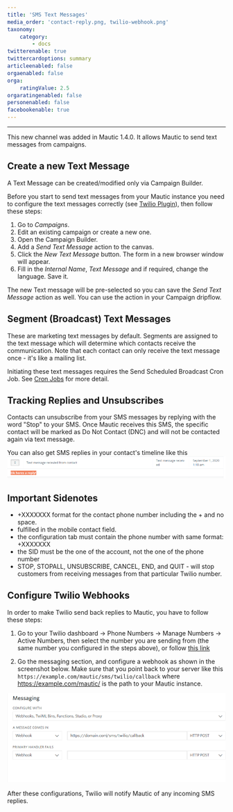 ```yaml
---
title: 'SMS Text Messages'
media_order: 'contact-reply.png, twilio-webhook.png'
taxonomy:
    category:
        - docs
twitterenable: true
twittercardoptions: summary
articleenabled: false
orgaenabled: false
orga:
    ratingValue: 2.5
orgaratingenabled: false
personenabled: false
facebookenable: true
---
```


---------------------
This new channel was added in Mautic 1.4.0. It allows Mautic to send text messages from campaigns.


## Create a new Text Message

A Text Message can be created/modified only via Campaign Builder.

Before you start to send text messages from your Mautic instance you need to configure the text messages correctly (see [Twilio Plugin][twilio-plugin]), then follow these steps:

1. Go to *Campaigns*.
1. Edit an existing campaign or create a new one.
1. Open the Campaign Builder.
1. Add a *Send Text Message* action to the canvas.
1. Click the *New Text Message* button. The form in a new browser window will appear.
1. Fill in the *Internal Name*, *Text Message* and if required, change the language. Save it.

The new Text message will be pre-selected so you can save the *Send Text Message* action as well. You can use the action in your Campaign dripflow.

## Segment (Broadcast) Text Messages
These are marketing text messages by default. Segments are assigned to the text message which will determine which contacts receive the communication. Note that each contact can only receive the text message once - it's like a mailing list.

Initiating these text messages requires the Send Scheduled Broadcast Cron Job. See [Cron Jobs][cron-jobs] for more detail.

## Tracking Replies and Unsubscribes

Contacts can unsubscribe from your SMS messages by replying with the word "Stop" to your SMS. Once Mautic receives this SMS, the specific contact will be marked as Do Not Contact (DNC) and will not be contacted again via text message.

You can also get SMS replies in your contact's timeline like this 
![screenshot of contact reply in timeline](contact-reply.png)

## Important Sidenotes 
* +XXXXXXX format for the contact phone number including the + and no space.
* fulfilled in the mobile contact field.
* the configuration tab must contain the phone number with same format: +XXXXXXX
* the SID must be the one of the account, not the one of the phone number
* STOP, STOPALL, UNSUBSCRIBE, CANCEL, END, and QUIT - will stop customers from receiving messages from that particular Twilio number.

## Configure Twilio Webhooks

In order to make Twilio send back replies to Mautic, you have to follow these steps: 

1. Go to your Twilio dashboard -> Phone Numbers -> Manage Numbers -> Active Numbers, then select the number you are sending from (the same number you configured in the steps above), or follow [this link][twilio-active-numbers]

2. Go the messaging section, and configure a webhook as shown in the screenshot below. Make sure that you point back to your server like this `https://example.com/mautic/sms/twilio/callback` where https://example.com/mautic/ is the path to your Mautic instance.

![screenshot showing the Twilio webhook configuration](twilio-webhook.png)

After these configurations, Twilio will notify Mautic of any incoming SMS replies.

[cron-jobs]: </setup/cron-jobs#send-scheduled-broadcasts-e-g-segment-emails>
[twilio-plugin]: </plugins/twilio>
[twilio]: <https://www.twilio.com>
[twilio-paid-accounts]: <https://support.twilio.com/hc/en-us/articles/223183208-Upgrading-to-a-paid-Twilio-Account>
[twilio-international-alphanumeric-id]: <https://support.twilio.com/hc/en-us/articles/223133767-International-support-for-Alphanumeric-Sender-ID>
[twilio-docs-alphanumeric-id]: <https://support.twilio.com/hc/en-us/articles/223181348-Getting-started-with-Alphanumeric-Sender-ID>
[twilio-active-numbers]: <https://www.twilio.com/console/phone-numbers/incoming>